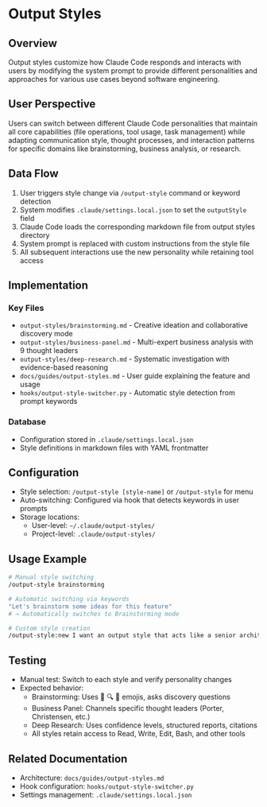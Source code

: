 # Output Styles

## Overview
Output styles customize how Claude Code responds and interacts with users by modifying the system prompt to provide different personalities and approaches for various use cases beyond software engineering.

## User Perspective
Users can switch between different Claude Code personalities that maintain all core capabilities (file operations, tool usage, task management) while adapting communication style, thought processes, and interaction patterns for specific domains like brainstorming, business analysis, or research.

## Data Flow
1. User triggers style change via `/output-style` command or keyword detection
2. System modifies `.claude/settings.local.json` to set the `outputStyle` field
3. Claude Code loads the corresponding markdown file from output styles directory
4. System prompt is replaced with custom instructions from the style file
5. All subsequent interactions use the new personality while retaining tool access

## Implementation

### Key Files
- `output-styles/brainstorming.md` - Creative ideation and collaborative discovery mode
- `output-styles/business-panel.md` - Multi-expert business analysis with 9 thought leaders
- `output-styles/deep-research.md` - Systematic investigation with evidence-based reasoning
- `docs/guides/output-styles.md` - User guide explaining the feature and usage
- `hooks/output-style-switcher.py` - Automatic style detection from prompt keywords

### Database
- Configuration stored in `.claude/settings.local.json`
- Style definitions in markdown files with YAML frontmatter

## Configuration
- Style selection: `/output-style [style-name]` or `/output-style` for menu
- Auto-switching: Configured via hook that detects keywords in user prompts
- Storage locations:
  - User-level: `~/.claude/output-styles/`
  - Project-level: `.claude/output-styles/`

## Usage Example
```bash
# Manual style switching
/output-style brainstorming

# Automatic switching via keywords
"Let's brainstorm some ideas for this feature"
# → Automatically switches to Brainstorming mode

# Custom style creation
/output-style:new I want an output style that acts like a senior architect
```

## Testing
- Manual test: Switch to each style and verify personality changes
- Expected behavior:
  - Brainstorming: Uses 🤔 🔍 📝 emojis, asks discovery questions
  - Business Panel: Channels specific thought leaders (Porter, Christensen, etc.)
  - Deep Research: Uses confidence levels, structured reports, citations
  - All styles retain access to Read, Write, Edit, Bash, and other tools

## Related Documentation
- Architecture: `docs/guides/output-styles.md`
- Hook configuration: `hooks/output-style-switcher.py`
- Settings management: `.claude/settings.local.json`